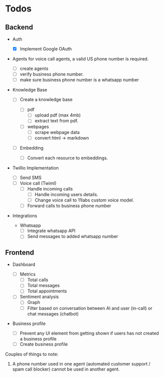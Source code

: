 # Todos

## Backend

- Auth

  - [x] Implement Google OAuth

- Agents
  for voice call agents, a valid US phone number is required.

  - [ ] create agents
  - [ ] verify business phone number.
  - [ ] make sure business phone number is a whatsapp number

- Knowledge Base

  - [ ] Create a knowledge base

    - [ ] pdf
      - [ ] upload pdf (max 4mb)
      - [ ] extract text from pdf.
    - [ ] webpages
      - [ ] scrape webpage data
      - [ ] convert html -> markdown

  - [ ] Embedding
    - [ ] Convert each resource to embeddings.

- Twillio Implementation

  - [ ] Send SMS
  - [ ] Voice call (Twiml)
    - [ ] Handle incoming calls
      - [ ] Handle incoming users details.
      - [ ] Change voice call to 11labs custom voice model.
    - [ ] Forward calls to business phone number

- Integrations

  - Whatsapp
    - [ ] Integrate whatsapp API
    - [ ] Send messages to added whatsapp number

## Frontend

- Dashboard

  - [ ] Metrics
    - [ ] Total calls
    - [ ] Total messages
    - [ ] Total appointments
  - [ ] Sentiment analysis
    - [ ] Graph
    - [ ] Filter based on conversation between AI and user (in-call) or chat messages (chatbot)

- Business profile
  - [ ] Prevent any UI element from getting shown if users has not created a business profile
  - [ ] Create business profile

Couples of things to note:

1. A phone number used in one agent (automated customer support / spam call blocker) cannot be used in another agent.

